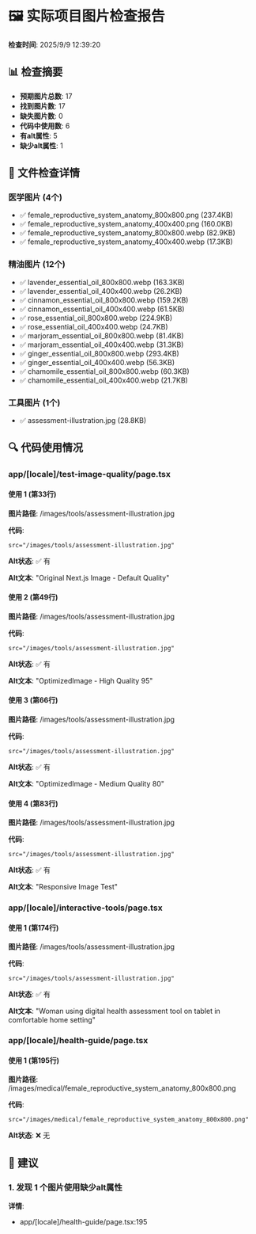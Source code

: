 # 🖼️ 实际项目图片检查报告

**检查时间**: 2025/9/9 12:39:20

## 📊 检查摘要

- **预期图片总数**: 17
- **找到图片数**: 17
- **缺失图片数**: 0
- **代码中使用数**: 6
- **有alt属性**: 5
- **缺少alt属性**: 1

## 📁 文件检查详情

### 医学图片 (4个)

- ✅ female_reproductive_system_anatomy_800x800.png (237.4KB)
- ✅ female_reproductive_system_anatomy_400x400.png (160.0KB)
- ✅ female_reproductive_system_anatomy_800x800.webp (82.9KB)
- ✅ female_reproductive_system_anatomy_400x400.webp (17.3KB)

### 精油图片 (12个)

- ✅ lavender_essential_oil_800x800.webp (163.3KB)
- ✅ lavender_essential_oil_400x400.webp (26.2KB)
- ✅ cinnamon_essential_oil_800x800.webp (159.2KB)
- ✅ cinnamon_essential_oil_400x400.webp (61.5KB)
- ✅ rose_essential_oil_800x800.webp (224.9KB)
- ✅ rose_essential_oil_400x400.webp (24.7KB)
- ✅ marjoram_essential_oil_800x800.webp (81.4KB)
- ✅ marjoram_essential_oil_400x400.webp (31.3KB)
- ✅ ginger_essential_oil_800x800.webp (293.4KB)
- ✅ ginger_essential_oil_400x400.webp (56.3KB)
- ✅ chamomile_essential_oil_800x800.webp (60.3KB)
- ✅ chamomile_essential_oil_400x400.webp (21.7KB)

### 工具图片 (1个)

- ✅ assessment-illustration.jpg (28.8KB)

## 🔍 代码使用情况

### app/[locale]/test-image-quality/page.tsx

#### 使用 1 (第33行)

**图片路径**: /images/tools/assessment-illustration.jpg

**代码**:
```
src="/images/tools/assessment-illustration.jpg"
```

**Alt状态**: ✅ 有

**Alt文本**: "Original Next.js Image - Default Quality"

#### 使用 2 (第49行)

**图片路径**: /images/tools/assessment-illustration.jpg

**代码**:
```
src="/images/tools/assessment-illustration.jpg"
```

**Alt状态**: ✅ 有

**Alt文本**: "OptimizedImage - High Quality 95"

#### 使用 3 (第66行)

**图片路径**: /images/tools/assessment-illustration.jpg

**代码**:
```
src="/images/tools/assessment-illustration.jpg"
```

**Alt状态**: ✅ 有

**Alt文本**: "OptimizedImage - Medium Quality 80"

#### 使用 4 (第83行)

**图片路径**: /images/tools/assessment-illustration.jpg

**代码**:
```
src="/images/tools/assessment-illustration.jpg"
```

**Alt状态**: ✅ 有

**Alt文本**: "Responsive Image Test"

### app/[locale]/interactive-tools/page.tsx

#### 使用 1 (第174行)

**图片路径**: /images/tools/assessment-illustration.jpg

**代码**:
```
src="/images/tools/assessment-illustration.jpg"
```

**Alt状态**: ✅ 有

**Alt文本**: "Woman using digital health assessment tool on tablet in comfortable home setting"

### app/[locale]/health-guide/page.tsx

#### 使用 1 (第195行)

**图片路径**: /images/medical/female_reproductive_system_anatomy_800x800.png

**代码**:
```
src="/images/medical/female_reproductive_system_anatomy_800x800.png"
```

**Alt状态**: ❌ 无

## 🎯 建议

### 1. 发现 1 个图片使用缺少alt属性

**详情**:
- app/[locale]/health-guide/page.tsx:195

